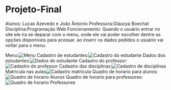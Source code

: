 # Projeto-Final
Alunos: Lucas Azevedo e João Ântonio
Professora:Gláucya Boechat
Disciplina:Programação Web
Funcionamento: Quando o usuário entrar no site ele ira se deparar com o menu, onde ele vai poder escolher dentre as opções disponíveis para acessar. ao inserir os dados pedidos o usuário vai voltar para o menu.



Menu:![Menu](https://github.com/LucasAzv/Projeto-Final/assets/54144851/7b846ea1-5655-4f6d-b4ca-864e03c179bf)
Cadastro de estudantes:![Cadastro do estudante](https://github.com/LucasAzv/Projeto-Final/assets/54144851/930984fe-2632-4849-b7b3-1853772f960d)
Dados dos estudantes:![Dados do estudante](https://github.com/LucasAzv/Projeto-Final/assets/54144851/e7683da0-4f76-4a5a-8417-ba963ac78ccf)
Cadastro do professor:![Cadastro do professor](https://github.com/LucasAzv/Projeto-Final/assets/54144851/6d13d350-e90f-4c26-9e87-286c23429b80)
Cadastro das disciplinas:![Cadastro de disciplinas](https://github.com/LucasAzv/Projeto-Final/assets/54144851/78a02091-f35f-403c-b6e1-5f5a4e3d8f11)
Matricula nas aulas![Cadastro matricula](https://github.com/LucasAzv/Projeto-Final/assets/54144851/cca19b5e-ec4d-406a-aeee-3f4a866e29c1)
Quadro de horario para alunos:![Quadro de horario Alunos](https://github.com/LucasAzv/Projeto-Final/assets/54144851/0d9f1c07-6cb9-48c9-9c4d-53507ffd378a)
Quadro de horario para professores:![Quadro de horario Professores](https://github.com/LucasAzv/Projeto-Final/assets/54144851/cee1e06c-683d-44d0-8557-10da2d09fc71)
